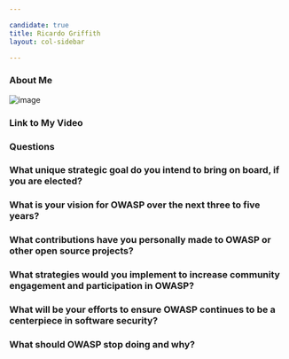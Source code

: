 ```yaml
---

candidate: true
title: Ricardo Griffith 
layout: col-sidebar

---
```


### About Me
![image](https://github.com/user-attachments/assets/7cf90c42-e512-43a6-a77a-3839c0255de2)

### Link to My Video

### Questions

### What unique strategic goal do you intend to bring on board, if you are elected? ###


### What is your vision for OWASP over the next three to five years? ###


### What contributions have you personally made to OWASP or other open source projects? ###


### What strategies would you implement to increase community engagement and participation in OWASP? ###


### What will be your efforts to ensure OWASP continues to be a centerpiece in software security? ###


### What should OWASP stop doing and why? ###
